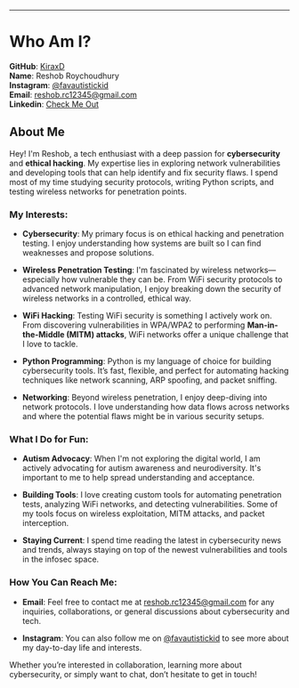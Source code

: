 
---

# Who Am I?

**GitHub**: [KiraxD](https://github.com/KiraxD)  
**Name**: Reshob Roychoudhury  
**Instagram**: [@favautistickid](https://www.instagram.com/favautistickid)  
**Email**: reshob.rc12345@gmail.com    
**Linkedin**: [Check Me Out](https://www.linkedin.com/in/reshob-roychoudhury-70128a2bb/)

## About Me

Hey! I'm Reshob, a tech enthusiast with a deep passion for **cybersecurity** and **ethical hacking**. My expertise lies in exploring network vulnerabilities and developing tools that can help identify and fix security flaws. I spend most of my time studying security protocols, writing Python scripts, and testing wireless networks for penetration points.

### My Interests:

- **Cybersecurity**: My primary focus is on ethical hacking and penetration testing. I enjoy understanding how systems are built so I can find weaknesses and propose solutions.
  
- **Wireless Penetration Testing**: I'm fascinated by wireless networks—especially how vulnerable they can be. From WiFi security protocols to advanced network manipulation, I enjoy breaking down the security of wireless networks in a controlled, ethical way.
  
- **WiFi Hacking**: Testing WiFi security is something I actively work on. From discovering vulnerabilities in WPA/WPA2 to performing **Man-in-the-Middle (MITM) attacks**, WiFi networks offer a unique challenge that I love to tackle.

- **Python Programming**: Python is my language of choice for building cybersecurity tools. It’s fast, flexible, and perfect for automating hacking techniques like network scanning, ARP spoofing, and packet sniffing.

- **Networking**: Beyond wireless penetration, I enjoy deep-diving into network protocols. I love understanding how data flows across networks and where the potential flaws might be in various security setups.

### What I Do for Fun:

- **Autism Advocacy**: When I'm not exploring the digital world, I am actively advocating for autism awareness and neurodiversity. It's important to me to help spread understanding and acceptance.
  
- **Building Tools**: I love creating custom tools for automating penetration tests, analyzing WiFi networks, and detecting vulnerabilities. Some of my tools focus on wireless exploitation, MITM attacks, and packet interception.
  
- **Staying Current**: I spend time reading the latest in cybersecurity news and trends, always staying on top of the newest vulnerabilities and tools in the infosec space.

### How You Can Reach Me:

- **Email**: Feel free to contact me at reshob.rc12345@gmail.com for any inquiries, collaborations, or general discussions about cybersecurity and tech.

- **Instagram**: You can also follow me on [@favautistickid](https://www.instagram.com/favautistickid) to see more about my day-to-day life and interests.

Whether you’re interested in collaboration, learning more about cybersecurity, or simply want to chat, don’t hesitate to get in touch!

